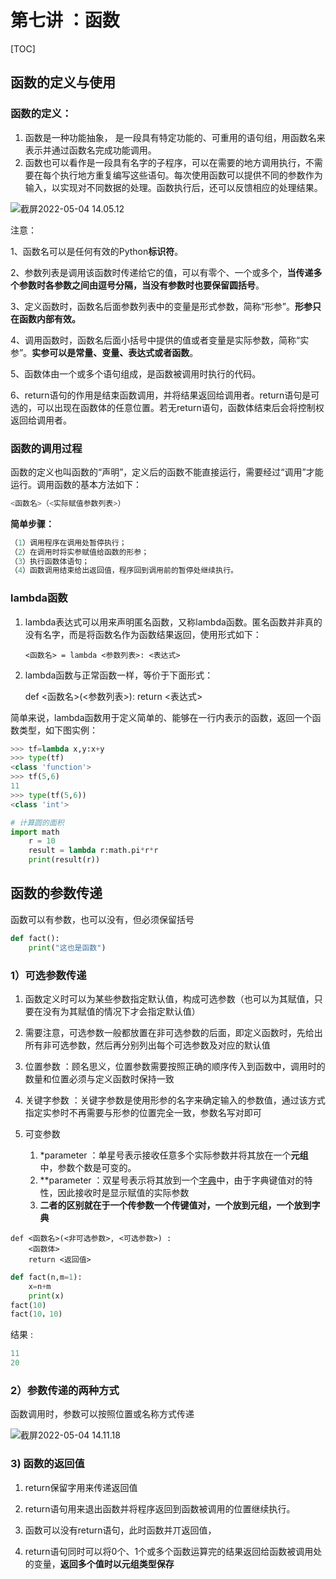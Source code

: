 # 第七讲 ：函数

[TOC]

## 函数的定义与使用

### 函数的定义：

1. 函数是一种功能抽象， 是一段具有特定功能的、可重用的语句组，用函数名来表示并通过函数名完成功能调用。
2. 函数也可以看作是一段具有名字的子程序，可以在需要的地方调用执行，不需要在每个执行地方重复编写这些语句。每次使用函数可以提供不同的参数作为输入，以实现对不同数据的处理。函数执行后，还可以反馈相应的处理结果。

![截屏2022-05-04 14.05.12](https://gitee.com/liangjie0509/MarkdownPhoto/raw/main/img/202205041405688.png)

注意：

1、函数名可以是任何有效的Python**标识符**。

2、参数列表是调用该函数时传递给它的值，可以有零个、一个或多个，**当传递多个参数时各参数之间由逗号分隔，当没有参数时也要保留圆括号**。

3、定义函数时，函数名后面参数列表中的变量是形式参数，简称“形参”。**形参只在函数内部有效。**

4、调用函数时，函数名后面小括号中提供的值或者变量是实际参数，简称“实参”。**实参可以是常量、变量、表达式或者函数**。

5、函数体由一个或多个语句组成，是函数被调用时执行的代码。

6、return语句的作用是结束函数调用，并将结果返回给调用者。return语句是可选的，可以出现在函数体的任意位置。若无return语句，函数体结束后会将控制权返回给调用者。

### 函数的调用过程

函数的定义也叫函数的“声明”，定义后的函数不能直接运行，需要经过“调用”才能运行。调用函数的基本方法如下：

```python
<函数名>（<实际赋值参数列表>）
```

**简单步骤：**

```python
（1）调用程序在调用处暂停执行；
（2）在调用时将实参赋值给函数的形参； 
（3）执行函数体语句；
（4）函数调用结束给出返回值，程序回到调用前的暂停处继续执行。
```

### lambda函数

1. lambda表达式可以用来声明匿名函数，又称lambda函数。匿名函数并非真的没有名字，而是将函数名作为函数结果返回，使用形式如下：

   ```<函数名> = lambda <参数列表>: <表达式> ```

1. lambda函数与正常函数一样，等价于下面形式：

   def <函数名>(<参数列表>):
       return <表达式>

简单来说，lambda函数用于定义简单的、能够在一行内表示的函数，返回一个函数类型，如下图实例：

```python
>>> tf=lambda x,y:x+y
>>> type(tf)
<class 'function'>
>>> tf(5,6)
11
>>> type(tf(5,6))
<class 'int'>
```
```python
# 计算圆的面积
import math
	r = 10
	result = lambda r:math.pi*r*r
	print(result(r))

```
## 函数的参数传递

函数可以有参数，也可以没有，但必须保留括号

```python
def fact():
    print("这也是函数")
```



### 1）可选参数传递

1. 函数定义时可以为某些参数指定默认值，构成可选参数（也可以为其赋值，只要在没有为其赋值的情况下才会指定默认值）

2. 需要注意，可选参数一般都放置在非可选参数的后面，即定义函数时，先给出所有非可选参数，然后再分别列出每个可选参数及对应的默认值
3. 位置参数 ：顾名思义，位置参数需要按照正确的顺序传入到函数中，调用时的数量和位置必须与定义函数时保持一致
4. 关键字参数 ：关键字参数是使用形参的名字来确定输入的参数值，通过该方式指定实参时不再需要与形参的位置完全一致，参数名写对即可
5. 可变参数
   1. *parameter ：单星号表示接收任意多个实际参数并将其放在一个**元组**中，参数个数是可变的。
   2. **parameter ：双星号表示将其放到一个<u>字典</u>中，由于字典键值对的特性，因此接收时是显示赋值的实际参数
   3. **二者的区别就在于一个传参数一个传键值对，一个放到元组，一个放到字典**

```
def <函数名>(<非可选参数>, <可选参数>) : 
    <函数体>
    return <返回值>
```

```python
def fact(n,m=1):
    x=n+m
    print(x)
fact(10)
fact(10，10)
```

结果 :

```python
11
20
```

### 2）参数传递的两种方式

函数调用时，参数可以按照位置或名称方式传递

![截屏2022-05-04 14.11.18](https://gitee.com/liangjie0509/MarkdownPhoto/raw/main/img/202205041411064.png)

### 3)   函数的返回值
1. return保留字用来传递返回值

2. return语句用来退出函数并将程序返回到函数被调用的位置继续执行。

3. 函数可以没有return语句，此时函数并丌返回值，

4. return语句同时可以将0个、1个或多个函数运算完的结果返回给函数被调用处的变量，**返回多个值时以元组类型保存**
